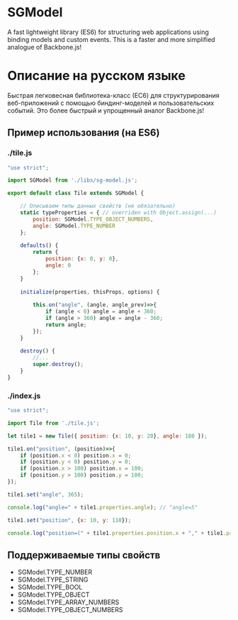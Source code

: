 # SGModel

A fast lightweight library (ES6) for structuring web applications using binding models and custom events. This is a faster and more simplified analogue of Backbone.js!

# Описание на русском языке

Быстрая легковесная библиотека-класс (ЕС6) для структурирования веб-приложений с помощью биндинг-моделей и пользовательских событий. Это более быстрый и упрощенный аналог Backbone.js!

## Пример использования (на ES6)

### ./tile.js

```js
"use strict";

import SGModel from './libs/sg-model.js';

export default class Tile extends SGModel {

	// Описываем типы данных свойств (не обязательно)
	static typeProperties = { // overriden with Object.assign(...)
		position: SGModel.TYPE_OBJECT_NUMBERS,
		angle: SGModel.TYPE_NUMBER
	};
	
	defaults() {
		return {
			position: {x: 0, y: 0},
			angle: 0
		};
	}
	
	initialize(properties, thisProps, options) {
	
		this.on("angle", (angle, angle_prev)=>{
			if (angle < 0) angle = angle + 360;
			if (angle > 360) angle = angle - 360;
			return angle;
		});
	}
	
	destroy() {
		//...
		super.destroy();
	}
}
```

### ./index.js

```js
"use strict";

import Tile from './tile.js';

let tile1 = new Tile({ position: {x: 10, y: 20}, angle: 180 });

tile1.on("position", (position)=>{
	if (position.x < 0) position.x = 0;
	if (position.y < 0) position.y = 0;
	if (position.x > 100) position.x = 100;
	if (position.y > 100) position.y = 100;
});

tile1.set("angle", 365);

console.log("angle=" + tile1.properties.angle); // "angle=5"

tile1.set("position", {x: 10, y: 110});

console.log("position=(" + tile1.properties.position.x + "," + tile1.properties.position.y + ")"); // "position=(10,100)"

```

## Поддерживаемые типы свойств

- SGModel.TYPE_NUMBER
- SGModel.TYPE_STRING
- SGModel.TYPE_BOOL
- SGModel.TYPE_OBJECT
- SGModel.TYPE_ARRAY_NUMBERS
- SGModel.TYPE_OBJECT_NUMBERS
